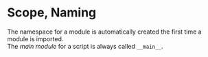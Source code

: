 # Scope, Naming

The namespace for a module is automatically created the first time a module is imported.  
The *main module* for a script is always called `__main__`.